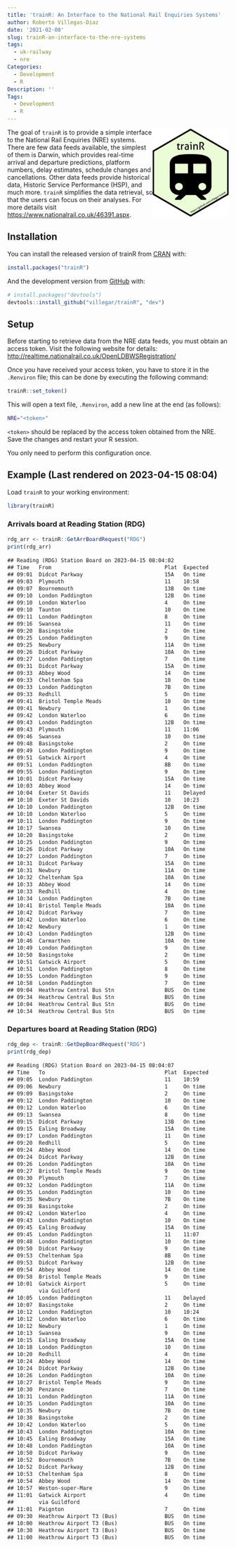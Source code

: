```yaml
---
title: 'trainR: An Interface to the National Rail Enquiries Systems'
author: Roberto Villegas-Diaz
date: '2021-02-08'
slug: trainR-an-interface-to-the-nre-systems
tags:
  - uk-railway
  - nre
Categories:
  - Development
  - R
Description: ''
Tags:
  - Development
  - R
---
```


<img src="https://raw.githubusercontent.com/villegar/trainR/main/inst/images/logo.png" alt="logo" align="right" height=200px/>

The goal of `trainR` is to provide a simple interface to the 
National Rail Enquiries (NRE) systems. There are few data feeds 
available, the simplest of them is Darwin, which provides real-time 
arrival and departure predictions, platform numbers, delay estimates, 
schedule changes and cancellations. Other data feeds provide historical 
data, Historic Service Performance (HSP), and much more. `trainR` 
simplifies the data retrieval, so that the users can focus on their 
analyses. For more details visit 
https://www.nationalrail.co.uk/46391.aspx.

## Installation

You can install the released version of trainR from [CRAN](https://CRAN.R-project.org) with:

``` r
install.packages("trainR")
```

And the development version from [GitHub](https://github.com/) with:

``` r
# install.packages("devtools")
devtools::install_github("villegar/trainR", "dev")
```

## Setup
Before starting to retrieve data from the NRE data feeds, you must obtain an access token. 
Visit the following website for details: http://realtime.nationalrail.co.uk/OpenLDBWSRegistration/

Once you have received your access token, you have to store it in the `.Renviron` file; this can be 
done by executing the following command:


```r
trainR::set_token()
```

This will open a text file, `.Renviron`, add a new line at the end (as follows):

```bash
NRE="<token>"
```

`<token>` should be replaced by the access token obtained from the NRE. Save the changes and restart 
your R session.

You only need to perform this configuration once.

## Example (Last rendered on 2023-04-15 08:04)

Load `trainR` to your working environment:

```r
library(trainR)
```

### Arrivals board at Reading Station (RDG)


```r
rdg_arr <- trainR::GetArrBoardRequest("RDG")
print(rdg_arr)
```

```
## Reading (RDG) Station Board on 2023-04-15 08:04:02
## Time   From                                    Plat  Expected
## 09:01  Didcot Parkway                          15A   On time
## 09:03  Plymouth                                11    10:58
## 09:07  Bournemouth                             13B   On time
## 09:10  London Paddington                       12B   On time
## 09:10  London Waterloo                         4     On time
## 09:10  Taunton                                 10    On time
## 09:11  London Paddington                       8     On time
## 09:16  Swansea                                 11    On time
## 09:20  Basingstoke                             2     On time
## 09:25  London Paddington                       9     On time
## 09:25  Newbury                                 11A   On time
## 09:26  Didcot Parkway                          10A   On time
## 09:27  London Paddington                       7     On time
## 09:31  Didcot Parkway                          15A   On time
## 09:33  Abbey Wood                              14    On time
## 09:33  Cheltenham Spa                          10    On time
## 09:33  London Paddington                       7B    On time
## 09:33  Redhill                                 5     On time
## 09:41  Bristol Temple Meads                    10    On time
## 09:41  Newbury                                 1     On time
## 09:42  London Waterloo                         6     On time
## 09:43  London Paddington                       12B   On time
## 09:43  Plymouth                                11    11:06
## 09:46  Swansea                                 10    On time
## 09:48  Basingstoke                             2     On time
## 09:49  London Paddington                       9     On time
## 09:51  Gatwick Airport                         4     On time
## 09:51  London Paddington                       8B    On time
## 09:55  London Paddington                       9     On time
## 10:01  Didcot Parkway                          15A   On time
## 10:03  Abbey Wood                              14    On time
## 10:04  Exeter St Davids                        11    Delayed
## 10:10  Exeter St Davids                        10    10:23
## 10:10  London Paddington                       12B   On time
## 10:10  London Waterloo                         5     On time
## 10:11  London Paddington                       9     On time
## 10:17  Swansea                                 10    On time
## 10:20  Basingstoke                             2     On time
## 10:25  London Paddington                       9     On time
## 10:26  Didcot Parkway                          10A   On time
## 10:27  London Paddington                       7     On time
## 10:31  Didcot Parkway                          15A   On time
## 10:31  Newbury                                 11A   On time
## 10:32  Cheltenham Spa                          10A   On time
## 10:33  Abbey Wood                              14    On time
## 10:33  Redhill                                 4     On time
## 10:34  London Paddington                       7B    On time
## 10:41  Bristol Temple Meads                    10A   On time
## 10:42  Didcot Parkway                          7     On time
## 10:42  London Waterloo                         6     On time
## 10:42  Newbury                                 1     On time
## 10:43  London Paddington                       12B   On time
## 10:46  Carmarthen                              10A   On time
## 10:49  London Paddington                       9     On time
## 10:50  Basingstoke                             2     On time
## 10:51  Gatwick Airport                         5     On time
## 10:51  London Paddington                       8     On time
## 10:55  London Paddington                       9     On time
## 10:58  London Paddington                       7     On time
## 09:04  Heathrow Central Bus Stn                BUS   On time
## 09:34  Heathrow Central Bus Stn                BUS   On time
## 10:04  Heathrow Central Bus Stn                BUS   On time
## 10:34  Heathrow Central Bus Stn                BUS   On time
```

### Departures board at Reading Station (RDG)


```r
rdg_dep <- trainR::GetDepBoardRequest("RDG")
print(rdg_dep)
```

```
## Reading (RDG) Station Board on 2023-04-15 08:04:07
## Time   To                                      Plat  Expected
## 09:05  London Paddington                       11    10:59
## 09:06  Newbury                                 1     On time
## 09:09  Basingstoke                             2     On time
## 09:12  London Paddington                       10    On time
## 09:12  London Waterloo                         6     On time
## 09:13  Swansea                                 8     On time
## 09:15  Didcot Parkway                          13B   On time
## 09:15  Ealing Broadway                         15A   On time
## 09:17  London Paddington                       11    On time
## 09:20  Redhill                                 5     On time
## 09:24  Abbey Wood                              14    On time
## 09:24  Didcot Parkway                          12B   On time
## 09:26  London Paddington                       10A   On time
## 09:27  Bristol Temple Meads                    9     On time
## 09:30  Plymouth                                7     On time
## 09:32  London Paddington                       11A   On time
## 09:35  London Paddington                       10    On time
## 09:35  Newbury                                 7B    On time
## 09:38  Basingstoke                             2     On time
## 09:42  London Waterloo                         4     On time
## 09:43  London Paddington                       10    On time
## 09:45  Ealing Broadway                         15A   On time
## 09:45  London Paddington                       11    11:07
## 09:48  London Paddington                       10    On time
## 09:50  Didcot Parkway                          9     On time
## 09:53  Cheltenham Spa                          8B    On time
## 09:53  Didcot Parkway                          12B   On time
## 09:54  Abbey Wood                              14    On time
## 09:58  Bristol Temple Meads                    9     On time
## 10:01  Gatwick Airport                         5     On time
##        via Guildford                           
## 10:05  London Paddington                       11    Delayed
## 10:07  Basingstoke                             2     On time
## 10:12  London Paddington                       10    10:24
## 10:12  London Waterloo                         6     On time
## 10:12  Newbury                                 1     On time
## 10:13  Swansea                                 9     On time
## 10:15  Ealing Broadway                         15A   On time
## 10:18  London Paddington                       10    On time
## 10:20  Redhill                                 4     On time
## 10:24  Abbey Wood                              14    On time
## 10:24  Didcot Parkway                          12B   On time
## 10:26  London Paddington                       10A   On time
## 10:27  Bristol Temple Meads                    9     On time
## 10:30  Penzance                                7     On time
## 10:31  London Paddington                       11A   On time
## 10:35  London Paddington                       10A   On time
## 10:35  Newbury                                 7B    On time
## 10:38  Basingstoke                             2     On time
## 10:42  London Waterloo                         5     On time
## 10:43  London Paddington                       10A   On time
## 10:45  Ealing Broadway                         15A   On time
## 10:48  London Paddington                       10A   On time
## 10:50  Didcot Parkway                          9     On time
## 10:52  Bournemouth                             7B    On time
## 10:52  Didcot Parkway                          12B   On time
## 10:53  Cheltenham Spa                          8     On time
## 10:54  Abbey Wood                              14    On time
## 10:57  Weston-super-Mare                       9     On time
## 11:01  Gatwick Airport                         4     On time
##        via Guildford                           
## 11:01  Paignton                                7     On time
## 09:30  Heathrow Airport T3 (Bus)               BUS   On time
## 10:00  Heathrow Airport T3 (Bus)               BUS   On time
## 10:30  Heathrow Airport T3 (Bus)               BUS   On time
## 11:00  Heathrow Airport T3 (Bus)               BUS   On time
```
